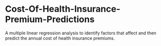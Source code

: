 # Cost-Of-Health-Insurance-Premium-Predictions
A multiple linear regression analysis to identify factors that affect and then predict the annual cost of health insurance premiums. 
